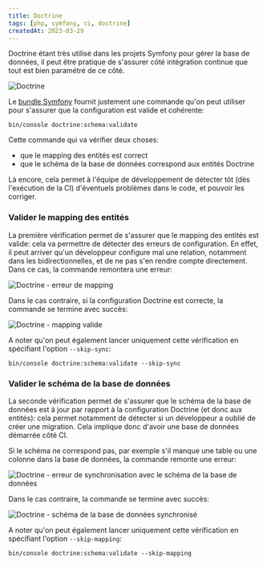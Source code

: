 ```yaml
---
title: Doctrine
tags: [php, symfony, ci, doctrine]
createdAt: 2023-03-29
---
```


Doctrine étant très utilisé dans les projets Symfony pour gérer la base de données, il peut être pratique de s'assurer côté intégration continue que tout est bien paramétré de ce côté.

![Doctrine](/img/doctrine.svg)

Le [bundle Symfony](https://github.com/doctrine/DoctrineBundle/) fournit justement une commande qu'on peut utiliser pour s'assurer que la configuration est valide et cohérente:

```shell
bin/console doctrine:schema:validate
```

Cette commande qui va vérifier deux choses:
- que le mapping des entités est correct
- que le schéma de la base de données correspond aux entités Doctrine

Là encore, cela permet à l'équipe de développement de détecter tôt (dès l'exécution de la CI) d'éventuels problèmes dans le code, et pouvoir les corriger.

### Valider le mapping des entités

La première vérification permet de s'assurer que le mapping des entités est valide: cela va permettre de détecter des erreurs de configuration. En effet, il peut arriver qu'un développeur configure mal une relation, notamment dans les bidirectionnelles, et de ne pas s'en rendre compte directement. Dans ce cas, la commande remontera une erreur:

![Doctrine - erreur de mapping](/img/doctrine-3.png)

Dans le cas contraire, si la configuration Doctrine est correcte, la commande se termine avec succès:

![Doctrine - mapping valide](/img/doctrine-2.png)

A noter qu'on peut également lancer uniquement cette vérification en spécifiant l'option `--skip-sync`:

```shell
bin/console doctrine:schema:validate --skip-sync
```

### Valider le schéma de la base de données

La seconde vérification permet de s'assurer que le schéma de la base de données est à jour par rapport à la configuration Doctrine (et donc aux entités): cela permet notamment de détecter si un développeur a oublié de créer une migration. Cela implique donc d'avoir une base de données démarrée côté CI.

Si le schéma ne correspond pas, par exemple s'il manque une table ou une colonne dans la base de données, la commande remonte une erreur:

![Doctrine - erreur de synchronisation avec le schéma de la base de données](/img/doctrine-1.png)

Dans le cas contraire, la commande se termine avec succès:

![Doctrine - schéma de la base de données synchronisé](/img/doctrine-4.png)

A noter qu'on peut également lancer uniquement cette vérification en spécifiant l'option `--skip-mapping`:

```shell
bin/console doctrine:schema:validate --skip-mapping
```
